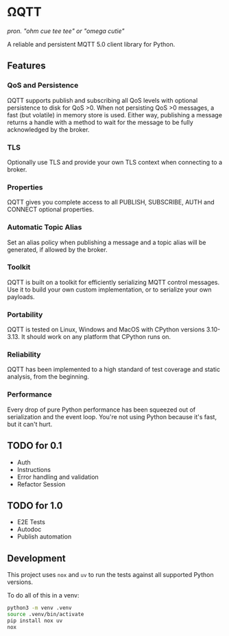 # ΩQTT

*pron. "ohm cue tee tee" or "omega cutie"*

A reliable and persistent MQTT 5.0 client library for Python.

## Features

### QoS and Persistence

ΩQTT supports publish and subscribing all QoS levels with optional persistence to disk for QoS >0.
When not persisting QoS >0 messages, a fast (but volatile) in memory store is used.
Either way, publishing a message returns a handle with a method to wait for the message to be fully acknowledged by the broker.

### TLS

Optionally use TLS and provide your own TLS context when connecting to a broker.

### Properties

ΩQTT gives you complete access to all PUBLISH, SUBSCRIBE, AUTH and CONNECT optional properties.

### Automatic Topic Alias

Set an alias policy when publishing a message and a topic alias will be generated, if allowed by the broker.

### Toolkit

ΩQTT is built on a toolkit for efficiently serializing MQTT control messages.
Use it to build your own custom implementation, or to serialize your own payloads.

### Portability

ΩQTT is tested on Linux, Windows and MacOS with CPython versions 3.10-3.13.
It should work on any platform that CPython runs on.

### Reliability

ΩQTT has been implemented to a high standard of test coverage and static analysis, from the beginning.

### Performance

Every drop of pure Python performance has been squeezed out of serialization and the event loop.
You're not using Python because it's fast, but it can't hurt.

## TODO for 0.1

* Auth
* Instructions
* Error handling and validation
* Refactor Session

## TODO for 1.0

* E2E Tests
* Autodoc
* Publish automation

## Development

This project uses `nox` and `uv` to run the tests against all supported Python versions.

To do all of this in a venv:

```bash
python3 -m venv .venv
source .venv/bin/activate
pip install nox uv
nox
```
